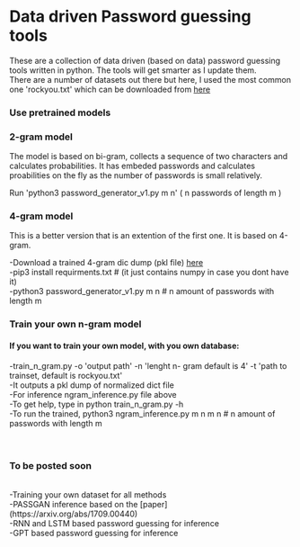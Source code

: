 # Data driven Password guessing tools
These are a collection of data driven (based on data) password guessing tools written in python. The tools will get smarter as I update them. <br/>
There are a number of datasets out there but here, I used the most common one 'rockyou.txt' which can be downloaded from [here](https://github.com/brannondorsey/naive-hashcat/releases/download/data/rockyou.txt)

### Use pretrained models
### 2-gram model 
The model is based on bi-gram, collects a sequence of two characters and calculates probabilities. It has embeded passwords and calculates proabilities 
on the fly as the number of passwords is small relatively.

Run 'python3 password_generator_v1.py m n' ( n passwords of length m  )<br/>

### 4-gram model
This is a better version that is an extention of the first one. It is based on 4-gram. <br/>

-Download a trained 4-gram dic dump (pkl file) [here](https://drive.google.com/file/d/1ZJdEkgRlrGDNgBuU8bMjJsZfS1iFeTKG/view?usp=share_link) <br/>
-pip3 install requirments.txt # (it just contains numpy in case you dont have it)  <br/>
-python3 password_generator_v1.py m n # n amount of passwords with length m  

### Train your own n-gram model <br/>

#### If you want to train your own model, with you  own database:

-train_n_gram.py -o 'output path' -n 'lenght n- gram default is 4' -t 'path to trainset, default is rockyou.txt' <br/>
-It outputs a pkl dump of normalized dict file <br/>
-For inference ngram_inference.py file above<br/>
-To get help, type in python train_n_gram.py -h <br/>
-To run the trained, python3 ngram_inference.py m n m n # n amount of passwords with length m  <br/>
<br/><br/>
### To be posted soon
<br/>
-Training your own dataset for all methods <br/>
-PASSGAN inference based on the [paper](https://arxiv.org/abs/1709.00440)<br/>
-RNN and LSTM based password guessing for inference <br/>
-GPT based password guessing for inference <br/>

